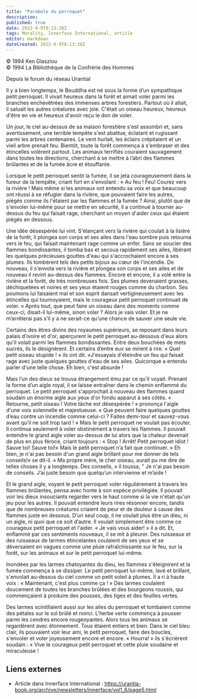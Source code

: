 ```yaml
---
title: "Parabole du perroquet"
description: 
published: true
date: 2022-9-9T8:13:38Z
tags: Morality, Innerface International, article
editor: markdown
dateCreated: 2022-9-9T8:13:38Z
---
```


<p class="v-card v-sheet theme--light gray lighten-3 px-2">© 1994 Ken Glasziou<br>© 1994 La Bibliothèque de la Confrérie des Hommes</p>


Depuis le forum du réseau Urantial

Il y a bien longtemps, le Bouddha est né sous la forme d’un sympathique petit perroquet. Il vivait heureux dans la forêt et aimait voler parmi les branches enchevêtrées des immenses arbres forestiers. Partout où il allait, il saluait les autres créatures avec joie. C'était un oiseau heureux, heureux d'être en vie et heureux d'avoir reçu le don de voler.

Un jour, le ciel au-dessus de sa maison forestière s'est assombri et, sans avertissement, une terrible tempête s'est abattue, éclatant et rugissant parmi les arbres centenaires. Le vent hurlait, les éclairs crépitaient et un vieil arbre prenait feu. Bientôt, toute la forêt commença à s'embraser et des étincelles volèrent partout. Les animaux terrifiés couraient sauvagement dans toutes les directions, cherchant à se mettre à l’abri des flammes brûlantes et de la fumée âcre et étouffante.

Lorsque le petit perroquet sentit la fumée, il se jeta courageusement dans la fureur de la tempête, criant fort en s'envolant : « Au feu ! Feu! Courez vers la rivière ! Mais même si les animaux ont entendu sa voix et que beaucoup ont réussi à se réfugier dans la rivière, que pouvaient faire les autres, piégés comme ils l'étaient par les flammes et la fumée ? Ainsi, plutôt que de s'envoler lui-même pour se mettre en sécurité, il a continué à tourner au-dessus du feu qui faisait rage, cherchant un moyen d'aider ceux qui étaient piégés en dessous.

Une idée désespérée lui vint. S'élançant vers la rivière qui coulait à la lisière de la forêt, il plongea son corps et ses ailes dans l'eau sombre puis retourna vers le feu, qui faisait maintenant rage comme un enfer. Sans se soucier des flammes bondissantes, il tomba bas et secoua rapidement ses ailes, libérant les quelques précieuses gouttes d'eau qui s'accrochaient encore à ses plumes. Ils tombèrent tels des petits bijoux au cœur de l'incendie. De nouveau, il s'envola vers la rivière et plongea son corps et ses ailes et de nouveau il revint au-dessus des flammes. Encore et encore, il a volé entre la rivière et la forêt, de très nombreuses fois. Ses plumes devenaient grasses, déchiquetées et noires et ses yeux étaient rouges comme du charbon. Ses poumons lui faisaient mal et son esprit dansait vertigineusement avec les étincelles qui tournoyaient, mais le courageux petit perroquet continuait de voler. « Après tout, que peut faire un oiseau dans des moments comme ceux-ci, disait-il lui-même, sinon voler ? Alors je vais voler. Et je ne m’arrêterai pas s’il y a ne serait-ce qu’une chance de sauver une seule vie.

Certains des êtres divins des royaumes supérieurs, se reposant dans leurs palais d'ivoire et d'or, aperçurent le petit perroquet au-dessous d'eux alors qu'il volait parmi les flammes bondissantes. Entre deux bouchées de mets sucrés, ils le désignèrent. Et certains d’entre eux se mirent à rire. « Quel petit oiseau stupide ! » ils ont dit. «J'essayais d'éteindre un feu qui faisait rage avec juste quelques gouttes d'eau de ses ailes. Quiconque a entendu parler d'une telle chose. Eh bien, c'est absurde !

Mais l’un des dieux se trouva étrangement ému par ce qu’il voyait. Prenant la forme d’un aigle royal, il se laisse entraîner dans le chemin enflammé du perroquet. Le petit perroquet s'approchait à nouveau des flammes quand soudain un énorme aigle aux yeux d'or fondu apparut à ses côtés. « Retourne, petit oiseau ! Votre tâche est désespérée ! » prononça l'aigle d'une voix solennelle et majestueuse. « Que peuvent faire quelques gouttes d’eau contre un incendie comme celui-ci ? Faites demi-tour et sauvez-vous avant qu’il ne soit trop tard ! » Mais le petit perroquet ne voulait pas écouter. Il continua seulement à voler obstinément à travers les flammes. Il pouvait entendre le grand aigle voler au-dessus de lui alors que la chaleur devenait de plus en plus féroce, criant toujours : « Stop ! Arrêt! Petit perroquet idiot ! Sauve toi! Sauve toi!« Mais le petit perroquet n’a fait que continuer. » Eh bien, je n'ai pas besoin d'un grand aigle brillant pour me donner de tels conseils!« se dit-il. « Ma propre mère, le cher oiseau, aurait pu me dire de telles choses il y a longtemps. Des conseils, » il toussa, " Je n'ai pas besoin de conseils. J’ai juste besoin que quelqu’un intervienne et m’aide !

Et le grand aigle, voyant le petit perroquet voler régulièrement à travers les flammes brûlantes, pensa avec honte à son espèce privilégiée. Il pouvait voir les dieux insouciants regarder vers le haut comme si la vie n'était qu'un jeu pour les autres. Il pouvait entendre leurs rires résonner encore, tandis que de nombreuses créatures criaient de peur et de douleur à cause des flammes juste en dessous. D’un seul coup, il ne voulait plus être un dieu, ni un aigle, ni quoi que ce soit d’autre. Il voulait simplement être comme ce courageux petit perroquet et l'aider. « Je vais vous aider! » il a dit. Et, enflammé par ces sentiments nouveaux, il se mit à pleurer. Des ruisseaux et des ruisseaux de larmes étincelantes coulaient de ses yeux et se déversaient en vagues comme une pluie rafraîchissante sur le feu, sur la forêt, sur les animaux et sur le petit perroquet lui-même.

Inondées par les larmes chatoyantes du dieu, les flammes s'éteignirent et la fumée commença à se dissiper. Le petit perroquet lui-même, lavé et brillant, s'envolait au-dessus du ciel comme un petit soleil à plumes. Il a ri à haute voix : « Maintenant, c'est plus comme ça ! » Des larmes coulaient doucement de toutes les branches brûlées et des bourgeons roussis, qui commençaient à produire des pousses, des tiges et des feuilles vertes.

Des larmes scintillaient aussi sur les ailes du perroquet et tombaient comme des pétales sur le sol brûlé et noirci. L'herbe verte commença à pousser parmi les cendres encore rougeoyantes. Alors tous les animaux se regardèrent avec étonnement. Tous étaient entiers et bien. Dans le ciel bleu clair, ils pouvaient voir leur ami, le petit perroquet, faire des boucles, s'envoler et voler joyeusement encore et encore. « Hourra! » ils s'écrièrent soudain : « Vive le courageux petit perroquet et cette pluie soudaine et miraculeuse !



## Liens externes

- Article dans Innerface International : https://urantia-book.org/archive/newsletters/innerface/vol1_6/page5.html




